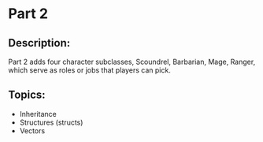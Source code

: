 # Part 2

## Description: 

Part 2 adds four character subclasses, Scoundrel, Barbarian, Mage, Ranger, which serve as roles or jobs that players can pick. 

## Topics: 
- Inheritance
- Structures (structs)
- Vectors
